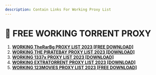 ```yaml
---
description: Contain Links For Working Proxy List
---
```


# 👑 FREE WORKING TORRENT PROXY

1. [**WORKING TheRarBg PROXY LIST 2023 \[FREE DOWNLOAD\]**](torrent-proxy-list/the-rarbg.to-torrent-proxy-list.md)
2. [**WORKING THE PIRATEBAY PROXY LIST 2023 \[DOWNLOAD\]**](torrent-proxy-list/the-piratebay-proxy-list.md)
3. [**WORKING 1337x PROXY LIST 2023 \[DOWNLOAD\]**](torrent-proxy-list/1337x-proxy-list.md)
4. [**WORKING EXTRATORRENT PROXY LIST 2023 \[DOWNLOAD\]**](torrent-proxy-list/extratorrent-proxy-list.md)
5. [**WORKING 123MOVIES PROXY LIST 2023 \[FREE DOWNLOAD\]**](123movies-proxy-list.md)
